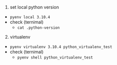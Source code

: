 1. set local python version

- `pyenv local 3.10.4`
- check (ternimal)
  - `cat .python-version`

2. virtualenv

- `pyenv virtualenv 3.10.4 python_virtualenv_test`
- check (ternimal)
  - `pyenv shell python_virtualenv_test`
